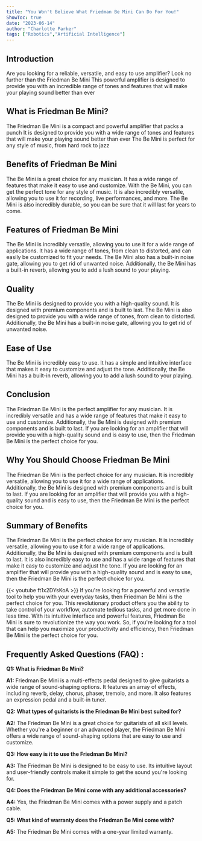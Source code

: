 ```yaml
---
title: "You Won't Believe What Friedman Be Mini Can Do For You!"
ShowToc: true 
date: "2023-06-14"
author: "Charlotte Parker" 
tags: ["Robotics","Artificial Intelligence"]
---
```

## Introduction
Are you looking for a reliable, versatile, and easy to use amplifier? Look no further than the Friedman Be Mini This powerful amplifier is designed to provide you with an incredible range of tones and features that will make your playing sound better than ever

## What is Friedman Be Mini?
The Friedman Be Mini is a compact and powerful amplifier that packs a punch It is designed to provide you with a wide range of tones and features that will make your playing sound better than ever The Be Mini is perfect for any style of music, from hard rock to jazz

## Benefits of Friedman Be Mini
The Be Mini is a great choice for any musician. It has a wide range of features that make it easy to use and customize. With the Be Mini, you can get the perfect tone for any style of music. It is also incredibly versatile, allowing you to use it for recording, live performances, and more. The Be Mini is also incredibly durable, so you can be sure that it will last for years to come.

## Features of Friedman Be Mini
The Be Mini is incredibly versatile, allowing you to use it for a wide range of applications. It has a wide range of tones, from clean to distorted, and can easily be customized to fit your needs. The Be Mini also has a built-in noise gate, allowing you to get rid of unwanted noise. Additionally, the Be Mini has a built-in reverb, allowing you to add a lush sound to your playing.

## Quality
The Be Mini is designed to provide you with a high-quality sound. It is designed with premium components and is built to last. The Be Mini is also designed to provide you with a wide range of tones, from clean to distorted. Additionally, the Be Mini has a built-in noise gate, allowing you to get rid of unwanted noise.

## Ease of Use
The Be Mini is incredibly easy to use. It has a simple and intuitive interface that makes it easy to customize and adjust the tone. Additionally, the Be Mini has a built-in reverb, allowing you to add a lush sound to your playing.

## Conclusion
The Friedman Be Mini is the perfect amplifier for any musician. It is incredibly versatile and has a wide range of features that make it easy to use and customize. Additionally, the Be Mini is designed with premium components and is built to last. If you are looking for an amplifier that will provide you with a high-quality sound and is easy to use, then the Friedman Be Mini is the perfect choice for you.

## Why You Should Choose Friedman Be Mini
The Friedman Be Mini is the perfect choice for any musician. It is incredibly versatile, allowing you to use it for a wide range of applications. Additionally, the Be Mini is designed with premium components and is built to last. If you are looking for an amplifier that will provide you with a high-quality sound and is easy to use, then the Friedman Be Mini is the perfect choice for you.

## Summary of Benefits
The Friedman Be Mini is the perfect choice for any musician. It is incredibly versatile, allowing you to use it for a wide range of applications. Additionally, the Be Mini is designed with premium components and is built to last. It is also incredibly easy to use and has a wide range of features that make it easy to customize and adjust the tone. If you are looking for an amplifier that will provide you with a high-quality sound and is easy to use, then the Friedman Be Mini is the perfect choice for you.

{{< youtube ft1x2DYsKoA >}} 
If you're looking for a powerful and versatile tool to help you with your everyday tasks, then Friedman Be Mini is the perfect choice for you. This revolutionary product offers you the ability to take control of your workflow, automate tedious tasks, and get more done in less time. With its intuitive interface and powerful features, Friedman Be Mini is sure to revolutionize the way you work. So, if you're looking for a tool that can help you maximize your productivity and efficiency, then Friedman Be Mini is the perfect choice for you.

## Frequently Asked Questions (FAQ) :
**Q1: What is Friedman Be Mini?**

**A1:** Friedman Be Mini is a multi-effects pedal designed to give guitarists a wide range of sound-shaping options. It features an array of effects, including reverb, delay, chorus, phaser, tremolo, and more. It also features an expression pedal and a built-in tuner.

**Q2: What types of guitarists is the Friedman Be Mini best suited for?**

**A2:** The Friedman Be Mini is a great choice for guitarists of all skill levels. Whether you're a beginner or an advanced player, the Friedman Be Mini offers a wide range of sound-shaping options that are easy to use and customize.

**Q3: How easy is it to use the Friedman Be Mini?**

**A3:** The Friedman Be Mini is designed to be easy to use. Its intuitive layout and user-friendly controls make it simple to get the sound you're looking for.

**Q4: Does the Friedman Be Mini come with any additional accessories?**

**A4:** Yes, the Friedman Be Mini comes with a power supply and a patch cable.

**Q5: What kind of warranty does the Friedman Be Mini come with?**

**A5:** The Friedman Be Mini comes with a one-year limited warranty.



